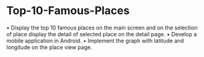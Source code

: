 # Top-10-Famous-Places

• Display the top 10 famous places on the main screen and on the selection of
place display the detail of selected place on the detail page.
• Develop a mobile application in Android.
• Implement the graph with latitude and longitude on the place view page.